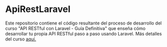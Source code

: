 # ApiRestLaravel

Este repositorio contiene el código resultante del proceso de desarrollo del curso "API RESTful con Laravel - Guía Definitiva" que enseña cómo desarrollar tu propia API RESTful paso a paso usando Laravel. Más detalles del curso <a href="https://www.udemy.com/api-restful-con-laravel-php-homestead-passport/">aquí.</a>
